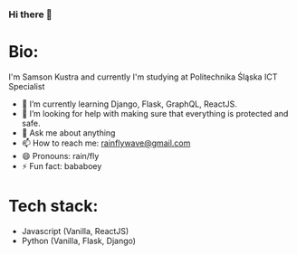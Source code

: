 ### Hi there 👋

# Bio:
I'm Samson Kustra and currently I'm studying at Politechnika Śląska
ICT Specialist

- 🌱 I’m currently learning Django, Flask, GraphQL, ReactJS.
- 🤔 I’m looking for help with making sure that everything is protected and safe.
- 💬 Ask me about anything
- 📫 How to reach me: rainflywave@gmail.com
- 😄 Pronouns: rain/fly
- ⚡ Fun fact: bababoey


# Tech stack:
- Javascript (Vanilla, ReactJS)
- Python (Vanilla, Flask, Django)


